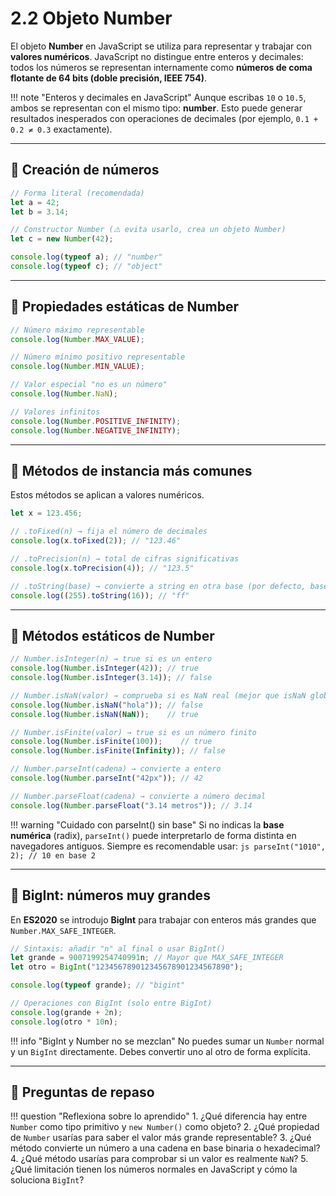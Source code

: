 
# 2.2 Objeto Number

El objeto **Number** en JavaScript se utiliza para representar y trabajar con **valores numéricos**.
JavaScript no distingue entre enteros y decimales: todos los números se representan internamente como **números de coma flotante de 64 bits (doble precisión, IEEE 754)**.

!!! note "Enteros y decimales en JavaScript"
    Aunque escribas `10` o `10.5`, ambos se representan con el mismo tipo: **number**.
    Esto puede generar resultados inesperados con operaciones de decimales (por ejemplo, `0.1 + 0.2 ≠ 0.3` exactamente).

---

## 📌 Creación de números

```js
// Forma literal (recomendada)
let a = 42;
let b = 3.14;

// Constructor Number (⚠️ evita usarlo, crea un objeto Number)
let c = new Number(42);

console.log(typeof a); // "number"
console.log(typeof c); // "object"
```

---

## 📌 Propiedades estáticas de Number

```js
// Número máximo representable
console.log(Number.MAX_VALUE);

// Número mínimo positivo representable
console.log(Number.MIN_VALUE);

// Valor especial "no es un número"
console.log(Number.NaN);

// Valores infinitos
console.log(Number.POSITIVE_INFINITY);
console.log(Number.NEGATIVE_INFINITY);
```

---

## 📌 Métodos de instancia más comunes

Estos métodos se aplican a valores numéricos.

```js
let x = 123.456;

// .toFixed(n) → fija el número de decimales
console.log(x.toFixed(2)); // "123.46"

// .toPrecision(n) → total de cifras significativas
console.log(x.toPrecision(4)); // "123.5"

// .toString(base) → convierte a string en otra base (por defecto, base 10)
console.log((255).toString(16)); // "ff"
```

---

## 📌 Métodos estáticos de Number

```js
// Number.isInteger(n) → true si es un entero
console.log(Number.isInteger(42)); // true
console.log(Number.isInteger(3.14)); // false

// Number.isNaN(valor) → comprueba si es NaN real (mejor que isNaN global)
console.log(Number.isNaN("hola")); // false
console.log(Number.isNaN(NaN));    // true

// Number.isFinite(valor) → true si es un número finito
console.log(Number.isFinite(100));    // true
console.log(Number.isFinite(Infinity)); // false

// Number.parseInt(cadena) → convierte a entero
console.log(Number.parseInt("42px")); // 42

// Number.parseFloat(cadena) → convierte a número decimal
console.log(Number.parseFloat("3.14 metros")); // 3.14
```

!!! warning "Cuidado con parseInt() sin base"
    Si no indicas la **base numérica** (radix), `parseInt()` puede interpretarlo de forma distinta en navegadores antiguos.
    Siempre es recomendable usar:
    `js
        parseInt("1010", 2); // 10 en base 2
        `

---

## 📌 BigInt: números muy grandes

En **ES2020** se introdujo **BigInt** para trabajar con enteros más grandes que `Number.MAX_SAFE_INTEGER`.

```js
// Sintaxis: añadir "n" al final o usar BigInt()
let grande = 9007199254740991n; // Mayor que MAX_SAFE_INTEGER
let otro = BigInt("123456789012345678901234567890");

console.log(typeof grande); // "bigint"

// Operaciones con BigInt (solo entre BigInt)
console.log(grande + 2n);
console.log(otro * 10n);
```

!!! info "BigInt y Number no se mezclan"
    No puedes sumar un `Number` normal y un `BigInt` directamente.
    Debes convertir uno al otro de forma explícita.

---

## 📝 Preguntas de repaso

!!! question "Reflexiona sobre lo aprendido"
    1. ¿Qué diferencia hay entre `Number` como tipo primitivo y `new Number()` como objeto?
    2. ¿Qué propiedad de `Number` usarías para saber el valor más grande representable?
    3. ¿Qué método convierte un número a una cadena en base binaria o hexadecimal?
    4. ¿Qué método usarías para comprobar si un valor es realmente `NaN`?
    5. ¿Qué limitación tienen los números normales en JavaScript y cómo la soluciona `BigInt`?